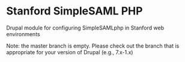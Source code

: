 Stanford SimpleSAML PHP
============

Drupal module for configuring SimpleSAMLphp in Stanford web environments

Note: the master branch is empty. Please check out the branch that is appropriate
for your version of Drupal (e.g., 7.x-1.x)

